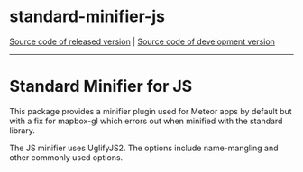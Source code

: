 # standard-minifier-js
[Source code of released version](https://github.com/meteor/meteor/tree/master/packages/standard-minifier-js) | [Source code of development version](https://github.com/meteor/meteor/tree/devel/packages/standard-minifier-js)
***

Standard Minifier for JS
===

This package provides a minifier plugin used for Meteor apps by default but with a fix for mapbox-gl which errors out when minified with the standard library.

The JS minifier uses UglifyJS2. The options include name-mangling and other
commonly used options.